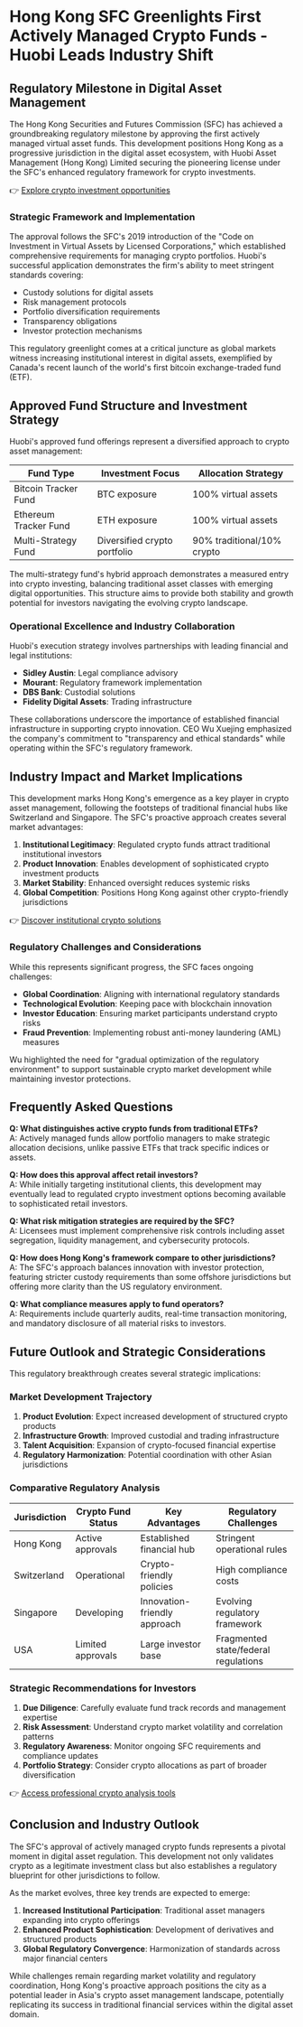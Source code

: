 # Hong Kong SFC Greenlights First Actively Managed Crypto Funds - Huobi Leads Industry Shift

## Regulatory Milestone in Digital Asset Management

The Hong Kong Securities and Futures Commission (SFC) has achieved a groundbreaking regulatory milestone by approving the first actively managed virtual asset funds. This development positions Hong Kong as a progressive jurisdiction in the digital asset ecosystem, with Huobi Asset Management (Hong Kong) Limited securing the pioneering license under the SFC's enhanced regulatory framework for crypto investments.

👉 [Explore crypto investment opportunities](https://bit.ly/okx-bonus)

### Strategic Framework and Implementation

The approval follows the SFC's 2019 introduction of the "Code on Investment in Virtual Assets by Licensed Corporations," which established comprehensive requirements for managing crypto portfolios. Huobi's successful application demonstrates the firm's ability to meet stringent standards covering:

- Custody solutions for digital assets
- Risk management protocols
- Portfolio diversification requirements
- Transparency obligations
- Investor protection mechanisms

This regulatory greenlight comes at a critical juncture as global markets witness increasing institutional interest in digital assets, exemplified by Canada's recent launch of the world's first bitcoin exchange-traded fund (ETF).

## Approved Fund Structure and Investment Strategy

Huobi's approved fund offerings represent a diversified approach to crypto asset management:

| Fund Type               | Investment Focus                  | Allocation Strategy         |
|-------------------------|-----------------------------------|-----------------------------|
| Bitcoin Tracker Fund    | BTC exposure                      | 100% virtual assets         |
| Ethereum Tracker Fund   | ETH exposure                      | 100% virtual assets         |
| Multi-Strategy Fund     | Diversified crypto portfolio      | 90% traditional/10% crypto  |

The multi-strategy fund's hybrid approach demonstrates a measured entry into crypto investing, balancing traditional asset classes with emerging digital opportunities. This structure aims to provide both stability and growth potential for investors navigating the evolving crypto landscape.

### Operational Excellence and Industry Collaboration

Huobi's execution strategy involves partnerships with leading financial and legal institutions:

- **Sidley Austin**: Legal compliance advisory
- **Mourant**: Regulatory framework implementation
- **DBS Bank**: Custodial solutions
- **Fidelity Digital Assets**: Trading infrastructure

These collaborations underscore the importance of established financial infrastructure in supporting crypto innovation. CEO Wu Xuejing emphasized the company's commitment to "transparency and ethical standards" while operating within the SFC's regulatory framework.

## Industry Impact and Market Implications

This development marks Hong Kong's emergence as a key player in crypto asset management, following the footsteps of traditional financial hubs like Switzerland and Singapore. The SFC's proactive approach creates several market advantages:

1. **Institutional Legitimacy**: Regulated crypto funds attract traditional institutional investors
2. **Product Innovation**: Enables development of sophisticated crypto investment products
3. **Market Stability**: Enhanced oversight reduces systemic risks
4. **Global Competition**: Positions Hong Kong against other crypto-friendly jurisdictions

👉 [Discover institutional crypto solutions](https://bit.ly/okx-bonus)

### Regulatory Challenges and Considerations

While this represents significant progress, the SFC faces ongoing challenges:

- **Global Coordination**: Aligning with international regulatory standards
- **Technological Evolution**: Keeping pace with blockchain innovation
- **Investor Education**: Ensuring market participants understand crypto risks
- **Fraud Prevention**: Implementing robust anti-money laundering (AML) measures

Wu highlighted the need for "gradual optimization of the regulatory environment" to support sustainable crypto market development while maintaining investor protections.

## Frequently Asked Questions

**Q: What distinguishes active crypto funds from traditional ETFs?**  
A: Actively managed funds allow portfolio managers to make strategic allocation decisions, unlike passive ETFs that track specific indices or assets.

**Q: How does this approval affect retail investors?**  
A: While initially targeting institutional clients, this development may eventually lead to regulated crypto investment options becoming available to sophisticated retail investors.

**Q: What risk mitigation strategies are required by the SFC?**  
A: Licensees must implement comprehensive risk controls including asset segregation, liquidity management, and cybersecurity protocols.

**Q: How does Hong Kong's framework compare to other jurisdictions?**  
A: The SFC's approach balances innovation with investor protection, featuring stricter custody requirements than some offshore jurisdictions but offering more clarity than the US regulatory environment.

**Q: What compliance measures apply to fund operators?**  
A: Requirements include quarterly audits, real-time transaction monitoring, and mandatory disclosure of all material risks to investors.

## Future Outlook and Strategic Considerations

This regulatory breakthrough creates several strategic implications:

### Market Development Trajectory

1. **Product Evolution**: Expect increased development of structured crypto products
2. **Infrastructure Growth**: Improved custodial and trading infrastructure
3. **Talent Acquisition**: Expansion of crypto-focused financial expertise
4. **Regulatory Harmonization**: Potential coordination with other Asian jurisdictions

### Comparative Regulatory Analysis

| Jurisdiction | Crypto Fund Status | Key Advantages              | Regulatory Challenges       |
|--------------|--------------------|-----------------------------|-----------------------------|
| Hong Kong    | Active approvals   | Established financial hub     | Stringent operational rules |
| Switzerland  | Operational        | Crypto-friendly policies      | High compliance costs       |
| Singapore    | Developing         | Innovation-friendly approach  | Evolving regulatory framework |
| USA          | Limited approvals  | Large investor base           | Fragmented state/federal regulations |

### Strategic Recommendations for Investors

1. **Due Diligence**: Carefully evaluate fund track records and management expertise
2. **Risk Assessment**: Understand crypto market volatility and correlation patterns
3. **Regulatory Awareness**: Monitor ongoing SFC requirements and compliance updates
4. **Portfolio Strategy**: Consider crypto allocations as part of broader diversification

👉 [Access professional crypto analysis tools](https://bit.ly/okx-bonus)

## Conclusion and Industry Outlook

The SFC's approval of actively managed crypto funds represents a pivotal moment in digital asset regulation. This development not only validates crypto as a legitimate investment class but also establishes a regulatory blueprint for other jurisdictions to follow.

As the market evolves, three key trends are expected to emerge:

1. **Increased Institutional Participation**: Traditional asset managers expanding into crypto offerings
2. **Enhanced Product Sophistication**: Development of derivatives and structured products
3. **Global Regulatory Convergence**: Harmonization of standards across major financial centers

While challenges remain regarding market volatility and regulatory coordination, Hong Kong's proactive approach positions the city as a potential leader in Asia's crypto asset management landscape, potentially replicating its success in traditional financial services within the digital asset domain.